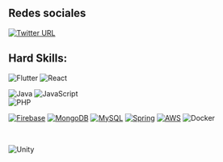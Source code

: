 ## Redes sociales

[![Twitter URL](https://img.shields.io/twitter/url?style=social&url=https%3A%2F%2Ftwitter.com%2Fmanolooo349)](https://twitter.com/manolooo349)

## Hard Skills:
![Flutter](https://img.shields.io/badge/Flutter-0095D5?style=for-the-badge&logo=flutter&logoColor=white&labelColor=101010)
![React](https://img.shields.io/badge/React-61DAFB?style=for-the-badge&logo=react&logoColor=white&labelColor=101010)</br>

![Java](https://img.shields.io/badge/Java-FF0000?style=for-the-badge&logo=java&logoColor=white&labelColor=101010)
![JavaScript](https://img.shields.io/badge/JavaScript-F7DF1E?style=for-the-badge&logo=JavaScript&logoColor=white&labelColor=101010)</br>
![PHP](https://img.shields.io/badge/PHP-777BB4?style=for-the-badge&logo=php&logoColor=white&labelColor=101010)


[![Firebase](https://img.shields.io/badge/Firebase-FFCA28?style=for-the-badge&logo=firebase&logoColor=white&labelColor=101010)]()
[![MongoDB](https://img.shields.io/badge/MongoDB-47A248?style=for-the-badge&logo=mongodb&logoColor=white&labelColor=101010)]()
[![MySQL](https://img.shields.io/badge/MySQL-4479A1?style=for-the-badge&logo=mysql&logoColor=white&labelColor=101010)]()
[![Spring](https://img.shields.io/badge/Spring-6DB33F?style=for-the-badge&logo=spring-aws&logoColor=white&labelColor=101010)]()
[![AWS](https://img.shields.io/badge/AWS-232F3E?style=for-the-badge&logo=amazon-aws&logoColor=white&labelColor=101010)]()
![Docker](https://img.shields.io/badge/Docker-2496ED?style=for-the-badge&logo=docker&logoColor=white&labelColor=101010)


</br>

![Unity](https://img.shields.io/badge/Unity-FFFFFF?style=for-the-badge&logo=unity&logoColor=white&labelColor=101010)

